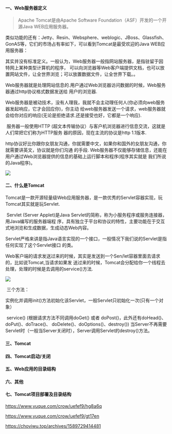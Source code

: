 #### 一、Web服务器定义

> Apache Tomcat是由Apache Software Foundation（ASF）开发的一个开源Java WEB应用服务器。

​		类似功能的还有：Jetty、Resin、Websphere、weblogic、JBoss、Glassfish、GonAS等，它们的市场占有率如下，可以看到Tomcat是最受欢迎的Java WEB应用服务器：

​		其实并没有标准定义。一般认为，Web服务器一般指网站服务器，是指驻留于因特网上某种类型计算机的程序， 可以向浏览器等Web客户端提供文档，也可以放置网站文件，让全世界浏览；可以放置数据文件，让全世界下载。。

​		Web服务器就是处理网站信息的.用户通过Web浏览器访问数据的时候，Web服务器通过http协议格式数据发送给 用户的浏览器.

​		Web服务器是被动技术，没有人理我，我就不会主动理任何人(你必须向web服务器发起响应，它才会回应你)，你主动 给web服务器发送一个请求，web服务器就会给你对应的响应(无论是拒绝请求.还是接受也好，它都是一个响应).

​		服务器一般使用HTTP (超文本传输协议）与客户机浏览器进行信息交流，这就是人们常把它们称为HTTP服务 器的原因，现在主流的协议是http 1.1版本.

​		http协议好比你跟你女朋友沟通，你就需要中文，如果你和国外的女朋友沟通，你就需要讲英文，协议就是你们沟通 的手段.
Web服务器不仅能够存储信息，还能在用户通过Web浏览器提供的信息的基础上运行脚本和程序(程序其实就是 我们所说的Java程序)。

![](https://tva1.sinaimg.cn/large/007S8ZIlgy1gh9elrllsnj30c705mgli.jpg)

#### 二、什么是Tomcat

​		Tomcat是一款开源轻量级Web应用服务器，是一款优秀的Servlet容器实现，玩Tomcat其实就是玩Servlet.

​		Servlet (Server Applet)是Java Servlet的简称，称为小服务程序或服务连接器，用Java编写的服务器端程 序，具有独立于平台和协议的特性，主要功能在于交互式地浏览和生成数据，生成动态Web内容。

​		Servlet严格来讲是指Java语言实现的一个接口，一般情况下我们说的Servlet是指任何实现了这个Servlet接口 的类。

​		Web客户端的请求发送过来的时候，其实是发送到一个Sen/let容器里面去请求的，比如说Tomcat,当请求如果发 送过来的时候，Tomcat会分配给你一个线程去处理，处理的时候是去调用的service()方法.

![](https://tva1.sinaimg.cn/large/007S8ZIlgy1gh9eo5ta4pj308i06qwef.jpg)

​		三个方法：

​		实例化并调用init()方法初始化该Servlet，一般Servlet只初始化一次(只有一个对象）

​		service() (根据请求方法不同调用doGet() 或者 doPost()，此外还有doHead()、doPut()、doTrace()、 doDelete()、doOptions()、destroy())
当Server不再需要Servlet时（一般当Server关闭时），Server调用Servlet的destroy()方法。

#### 三、Tomcat



#### 四、Tomcat启动/关闭



#### 五、Web应用的目录结构



#### 六、其他



#### 七、Tomcat项目部署及目录结构



https://www.yuque.com/crow/uefef9/hg8a6q

https://www.yuque.com/crow/uefef9/gt17en

https://choviwu.top/archives/1589729414481